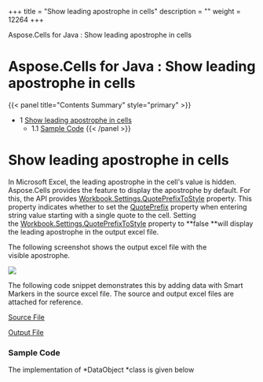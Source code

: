 +++
title = "Show leading apostrophe in cells" 
description = "" 
weight = 12264 
+++

Aspose.Cells for Java : Show leading apostrophe in cells  

# Aspose.Cells for Java : Show leading apostrophe in cells


{{< panel title="Contents Summary" style="primary" >}}
*   1 [Show leading apostrophe in cells](#Showleadingapostropheincells-Showleadingapostropheincells)
    *   1.1 [Sample Code](#Showleadingapostropheincells-SampleCode)
{{< /panel >}}
 

# Show leading apostrophe in cells

In Microsoft Excel, the leading apostrophe in the cell's value is hidden. Aspose.Cells provides the feature to display the apostrophe by default. For this, the API provides [Workbook.Settings.QuotePrefixToStyle](https://apireference.aspose.com/java/cells/com.aspose.cells/workbooksettings#QuotePrefixToStyle) property. This property indicates whether to set the [QuotePrefix](https://apireference.aspose.com/java/cells/com.aspose.cells/Style#QuotePrefix) property when entering string value starting with a single quote to the cell. Setting the [Workbook.Settings.QuotePrefixToStyle](https://apireference.aspose.com/java/cells/com.aspose.cells/workbooksettings#QuotePrefixToStyle) property to **false **will display the leading apostrophe in the output excel file.

The following screenshot shows the output excel file with the visible apostrophe.

![](https://docs2.aspose.com/cells/java/attachments/97878713/98107424.jpg)

The following code snippet demonstrates this by adding data with Smart Markers in the source excel file. The source and output excel files are attached for reference.

[Source File](https://docs.aspose.com/download/attachments/97878713/AllowLeadingApostropheSample.xlsx?version=1&modificationDate=1577762799073&api=v2)

[Output File](https://docs.aspose.com/download/attachments/97878713/AllowLeadingApostropheSample_out.xlsx?version=1&modificationDate=1577762799076&api=v2)

### Sample Code

The implementation of *DataObject *class is given below

